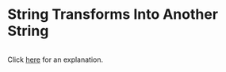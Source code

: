 # String Transforms Into Another String 

~~~java

~~~

Click [here](Explanation.md) for an explanation.

